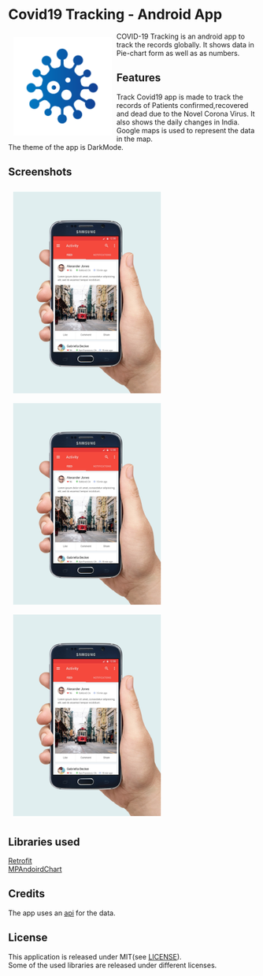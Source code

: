 # Covid19 Tracking - Android App 

<img src="/screenshot/logo.png" align="left"
width="200" hspace="10" vspace="10">

COVID-19 Tracking is an android app to track the records globally.
It shows data in Pie-chart form as well as as numbers.


## Features

Track Covid19 app is made to track the records of Patients confirmed,recovered and dead due to the Novel Corona Virus.
It also shows the daily changes in India.<br>
Google maps is used to represent the data in the map.<br>
The theme of the app is DarkMode.<br>


## Screenshots

[<img src="/screenshot/1.jpg" align="left"
width="300"
    hspace="10" vspace="10">](/screenshot/1.jpg)
[<img src="/screenshot/2.jpg" align="center"
width="300"
    hspace="10" vspace="10">](/screenshot/2.jpg)
    [<img src="/screenshot/3.jpg" align="center"
width="300"
    hspace="10" vspace="10">](/screenshot/3.jpg)

## Libraries used
[Retrofit](https://square.github.io/retrofit/)<br>
[MPAndoirdChart](https://github.com/PhilJay/MPAndroidChart)

## Credits  
The app uses an [api](https://covid19.mathdro.id/) for the data.

## License

This application is released under MIT(see [LICENSE](LICENSE)).<br>
Some of the used libraries are released under different licenses.
